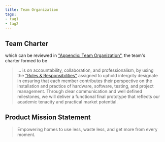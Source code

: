 ```yaml
---
title: Team Organization
tags:
- tag1
- tag2
---
```


## Team Charter

 which can be reviewed in ["Appendix: Team Organization"](https://egr304-2025-f-105.github.io/Team105.github.io/Appendix/App-Team-Org/), the team's charter formed to be 

>... is on accountability, collaboration, and professionalism, by using the ["Roles & Responsibilities"](https://github.com/EGR304-2025-F-105/Team105.github.io/blob/main/docs/Appendix/App-Team-Org.md#roles--responsibilities/)
 assigned to uphold intergrity designate in ensuring that each member contributes their perspective on the installation and practice of hardware, software, testing, and project management. Through clear communication and well defined milestones, we will deliver a functional final prototype that reflects our academic tenacity and practical market potential.
>

## Product Mission Statement



 > Empowering homes to use less, waste less, and get more from every moment.
